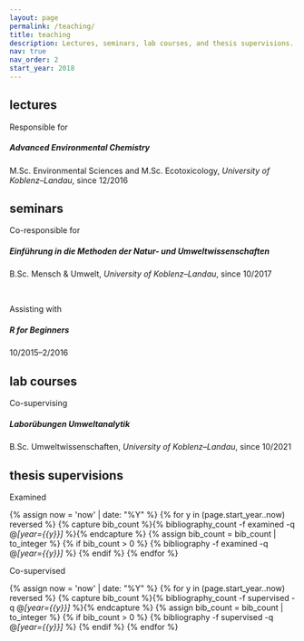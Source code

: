 ```yaml
---
layout: page
permalink: /teaching/
title: teaching
description: Lectures, seminars, lab courses, and thesis supervisions.
nav: true
nav_order: 2
start_year: 2018
---
```


<div class="teaching">
  <h2 class="category">lectures</h2>
</div>

Responsible for

##### Advanced Environmental Chemistry

M.Sc. Environmental Sciences and M.Sc. Ecotoxicology, *University of Koblenz–Landau*,
since 12/2016

<div class="teaching">
  <h2 class="category">seminars</h2>
</div>

Co-responsible for

##### Einführung in die Methoden der Natur- und Umweltwissenschaften

B.Sc. Mensch & Umwelt, *University of Koblenz–Landau*,
since 10/2017

&nbsp;

Assisting with

##### R for Beginners 

10/2015–2/2016

<div class="teaching">
  <h2 class="category">lab courses</h2>
</div>

Co-supervising

##### Laborübungen Umweltanalytik

B.Sc. Umweltwissenschaften, *University of Koblenz–Landau*,
since 10/2021

<div class="teaching">
  <h2 class="category">thesis supervisions</h2>
</div>

Examined

<div class="publications">

{% assign now = 'now' | date: "%Y" %}
{% for y in (page.start_year..now) reversed %}
  {% capture bib_count %}{% bibliography_count -f examined -q @*[year={{y}}]* %}{% endcapture %}
  {% assign bib_count = bib_count | to_integer %}
  {% if bib_count > 0 %}
  {% bibliography -f examined -q @*[year={{y}}]* %}
  {% endif %}
{% endfor %}

</div>

Co-supervised

<div class="publications">

{% assign now = 'now' | date: "%Y" %}
{% for y in (page.start_year..now) reversed %}
  {% capture bib_count %}{% bibliography_count -f supervised -q @*[year={{y}}]* %}{% endcapture %}
  {% assign bib_count = bib_count | to_integer %}
  {% if bib_count > 0 %}
  {% bibliography -f supervised -q @*[year={{y}}]* %}
  {% endif %}
{% endfor %}

</div>
